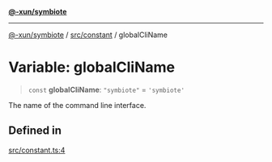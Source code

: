 [**@-xun/symbiote**](../../../README.md)

***

[@-xun/symbiote](../../../README.md) / [src/constant](../README.md) / globalCliName

# Variable: globalCliName

> `const` **globalCliName**: `"symbiote"` = `'symbiote'`

The name of the command line interface.

## Defined in

[src/constant.ts:4](https://github.com/Xunnamius/symbiote/blob/365faa6b8d22d2d1cc9b1342665abfa85d3e4f67/src/constant.ts#L4)
